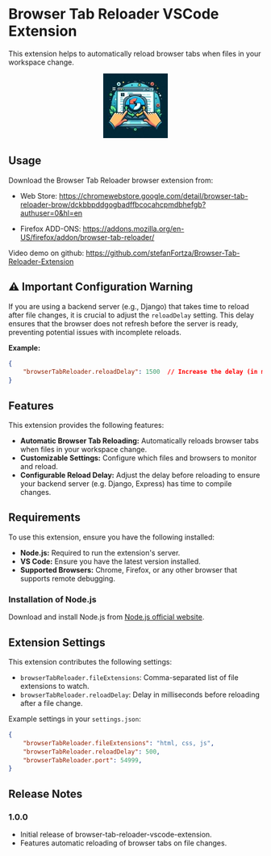 # Browser Tab Reloader VSCode Extension

This extension helps to automatically reload browser tabs when files in your workspace change.

<p align="center">
  <img src="https://github.com/stefanFortza/Browser-Tab-Reloader-Extension/blob/main/browser-tab-reloader-vscode-extension/images/image.jpeg?raw=true" alt="Automatic Browser Tab Reloading">
</p>

## Usage

Download the Browser Tab Reloader browser extension from:

- Web Store: <https://chromewebstore.google.com/detail/browser-tab-reloader-brow/dckbbpddgogbadffbcocahcpmdbhefgb?authuser=0&hl=en>

- Firefox ADD-ONS: <https://addons.mozilla.org/en-US/firefox/addon/browser-tab-reloader/>

Video demo on github: <https://github.com/stefanFortza/Browser-Tab-Reloader-Extension>

## ⚠️ Important Configuration Warning

If you are using a backend server (e.g., Django) that takes time to reload after file changes, it is crucial to adjust the `reloadDelay` setting. This delay ensures that the browser does not refresh before the server is ready, preventing potential issues with incomplete reloads.

**Example:**

```json
{
    "browserTabReloader.reloadDelay": 1500  // Increase the delay (in milliseconds) if your server is slow to reload
}
```

## Features

This extension provides the following features:

- **Automatic Browser Tab Reloading:** Automatically reloads browser tabs when files in your workspace change.
- **Customizable Settings:** Configure which files and browsers to monitor and reload.
- **Configurable Reload Delay:** Adjust the delay before reloading to ensure your backend server (e.g. Django, Express) has time to compile changes.

## Requirements

To use this extension, ensure you have the following installed:

- **Node.js:** Required to run the extension's server.
- **VS Code:** Ensure you have the latest version installed.
- **Supported Browsers:** Chrome, Firefox, or any other browser that supports remote debugging.

### Installation of Node.js

Download and install Node.js from [Node.js official website](https://nodejs.org/).

## Extension Settings

This extension contributes the following settings:

- `browserTabReloader.fileExtensions`: Comma-separated list of file extensions to watch.
- `browserTabReloader.reloadDelay`: Delay in milliseconds before reloading after a file change.

Example settings in your `settings.json`:

```json
{
    "browserTabReloader.fileExtensions": "html, css, js",
    "browserTabReloader.reloadDelay": 500,
    "browserTabReloader.port": 54999,
}
```

<!-- ## Known Issues

- Currently, only supports Chrome and Firefox browsers.
- Some file changes might not be detected due to VS Code's internal caching mechanism. -->

## Release Notes

### 1.0.0

- Initial release of browser-tab-reloader-vscode-extension.
- Features automatic reloading of browser tabs on file changes.
